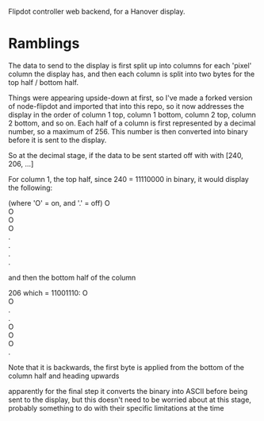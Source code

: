 Flipdot controller web backend, for a Hanover display.

# Ramblings

The data to send to the display is first split up into columns for each 'pixel' column the display has, and then each column is split into two bytes for the top half / bottom half.

Things were appearing upside-down at first, so I've made a forked version of node-flipdot and imported that into this repo, so it now addresses the display in the order of column 1 top, column 1 bottom, column 2 top, column 2 bottom, and so on.
Each half of a column is first represented by a decimal number, so a maximum of 256.
This number is then converted into binary before it is sent to the display.

So at the decimal stage, if the data to be sent started off with with [240, 206, ...]

For column 1, the top half, since 240 = 11110000 in binary, it would display the following:

(where 'O' = on, and '.' = off)
O\
O\
O\
O\
.\
.\
.\
.

and then the bottom half of the column

206 which = 11001110:
O\
O\
.\
.\
O\
O\
O\
.

Note that it is backwards, the first byte is applied from the bottom of the column half and heading upwards

apparently for the final step it converts the binary into ASCII before being sent to the display,
but this doesn't need to be worried about at this stage, probably something to do with their specific limitations at the time
